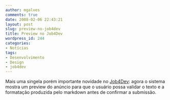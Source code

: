 ```yaml
---
author: mgalves
comments: true
date: 2008-02-06 22:43:21
layout: post
slug: preview-no-job4dev
title: Preview no Job4Dev
wordpress_id: 244
categories:
- Notícias
tags:
- Desenvolvimento
- Design
- job4dev
---
```


Mais uma singela porém importante novidade no [Job4Dev](http://job4dev.com): agora o sistema mostra um preview do anúncio para que o usuário possa validar o texto e a formatação produzida pelo markdown antes de confirmar a submissão.
